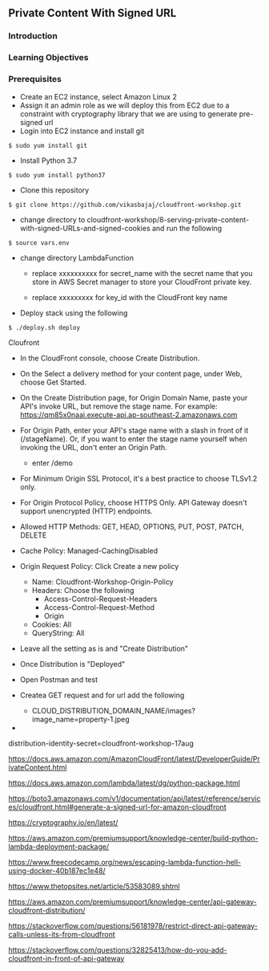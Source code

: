 ## Private Content With Signed URL

### Introduction

### Learning Objectives

### Prerequisites
- Create an EC2 instance, select Amazon Linux 2
- Assign it an admin role as we will deploy this from EC2 due to a constraint with cryptography library that we are using to generate pre-signed url
- Login into EC2 instance and install git
```
$ sudo yum install git
```
- Install Python 3.7
```
$ sudo yum install python37
```
- Clone this repository
```
$ git clone https://github.com/vikasbajaj/cloudfront-workshop.git
```

- change directory to cloudfront-workshop/8-serving-private-content-with-signed-URLs-and-signed-cookies and run the following

```
$ source vars.env
```
- change directory LambdaFunction 

  - replace xxxxxxxxxx for secret_name with the secret name that you store in AWS Secret manager to store your CloudFront private key.

  - replace xxxxxxxxx for key_id with the CloudFront key name

- Deploy stack using the following

````
$ ./deploy.sh deploy
````


Cloufront

- In the CloudFront console, choose Create Distribution.

- On the Select a delivery method for your content page, under Web, choose Get Started.

- On the Create Distribution page, for Origin Domain Name, paste your API's invoke URL, but remove the stage name. For example: https://qm85x0naai.execute-api.ap-southeast-2.amazonaws.com

- For Origin Path, enter your API's stage name with a slash in front of it (/stageName). Or, if you want to enter the stage name yourself when invoking the URL, don't enter an Origin Path.
  - enter /demo
- For Minimum Origin SSL Protocol, it's a best practice to choose TLSv1.2 only. 

- For Origin Protocol Policy, choose HTTPS Only. API Gateway doesn't support unencrypted (HTTP) endpoints.

- Allowed HTTP Methods: GET, HEAD, OPTIONS, PUT, POST, PATCH, DELETE

- Cache Policy: Managed-CachingDisabled

- Origin Request Policy: Click Create a new policy
  - Name: Cloudfront-Workshop-Origin-Policy
  - Headers: Choose the following
    - Access-Control-Request-Headers
    - Access-Control-Request-Method
    - Origin
  - Cookies: All
  - QueryString: All
- Leave all the setting as is and "Create Distribution"
- Once Distribution is "Deployed"
- Open Postman and test
- Createa GET request and for url add the following
  - CLOUD_DISTRIBUTION_DOMAIN_NAME/images?image_name=property-1.jpeg
- 



distribution-identity-secret=cloudfront-workshop-17aug



https://docs.aws.amazon.com/AmazonCloudFront/latest/DeveloperGuide/PrivateContent.html


https://docs.aws.amazon.com/lambda/latest/dg/python-package.html

https://boto3.amazonaws.com/v1/documentation/api/latest/reference/services/cloudfront.html#generate-a-signed-url-for-amazon-cloudfront

https://cryptography.io/en/latest/

https://aws.amazon.com/premiumsupport/knowledge-center/build-python-lambda-deployment-package/



https://www.freecodecamp.org/news/escaping-lambda-function-hell-using-docker-40b187ec1e48/

https://www.thetopsites.net/article/53583089.shtml


https://aws.amazon.com/premiumsupport/knowledge-center/api-gateway-cloudfront-distribution/

https://stackoverflow.com/questions/56181978/restrict-direct-api-gateway-calls-unless-its-from-cloudfront



https://stackoverflow.com/questions/32825413/how-do-you-add-cloudfront-in-front-of-api-gateway